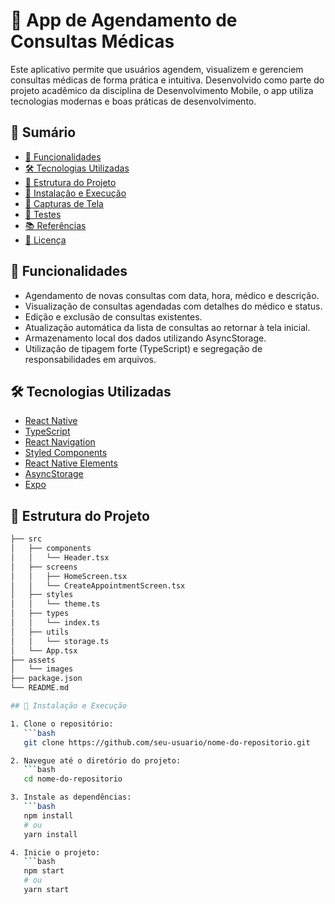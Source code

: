 # 📅 App de Agendamento de Consultas Médicas

Este aplicativo permite que usuários agendem, visualizem e gerenciem consultas médicas de forma prática e intuitiva. Desenvolvido como parte do projeto acadêmico da disciplina de Desenvolvimento Mobile, o app utiliza tecnologias modernas e boas práticas de desenvolvimento.

## 🧾 Sumário

- [📱 Funcionalidades](#-funcionalidades)
- [🛠️ Tecnologias Utilizadas](#️-tecnologias-utilizadas)
- [📂 Estrutura do Projeto](#-estrutura-do-projeto)
- [🚀 Instalação e Execução](#-instalação-e-execução)
- [📸 Capturas de Tela](#-capturas-de-tela)
- [🧪 Testes](#-testes)
- [📚 Referências](#-referências)
- [📄 Licença](#-licença)

## 📱 Funcionalidades

- Agendamento de novas consultas com data, hora, médico e descrição.
- Visualização de consultas agendadas com detalhes do médico e status.
- Edição e exclusão de consultas existentes.
- Atualização automática da lista de consultas ao retornar à tela inicial.
- Armazenamento local dos dados utilizando AsyncStorage.
- Utilização de tipagem forte (TypeScript) e segregação de responsabilidades em arquivos.

## 🛠️ Tecnologias Utilizadas

- [React Native](https://reactnative.dev/)
- [TypeScript](https://www.typescriptlang.org/)
- [React Navigation](https://reactnavigation.org/)
- [Styled Components](https://styled-components.com/)
- [React Native Elements](https://reactnativeelements.com/)
- [AsyncStorage](https://react-native-async-storage.github.io/async-storage/)
- [Expo](https://expo.dev/)

## 📂 Estrutura do Projeto

```bash
├── src
│   ├── components
│   │   └── Header.tsx
│   ├── screens
│   │   ├── HomeScreen.tsx
│   │   └── CreateAppointmentScreen.tsx
│   ├── styles
│   │   └── theme.ts
│   ├── types
│   │   └── index.ts
│   ├── utils
│   │   └── storage.ts
│   └── App.tsx
├── assets
│   └── images
├── package.json
└── README.md

## 🚀 Instalação e Execução

1. Clone o repositório:
   ```bash
   git clone https://github.com/seu-usuario/nome-do-repositorio.git

2. Navegue até o diretório do projeto:
   ```bash
   cd nome-do-repositorio

3. Instale as dependências:
   ```bash
   npm install
   # ou
   yarn install

4. Inicie o projeto:
   ```bash
   npm start
   # ou
   yarn start
